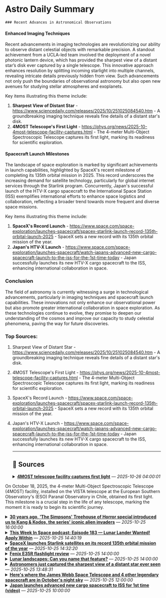 # Astro Daily Summary

    ### Recent Advances in Astronomical Observations

#### Enhanced Imaging Techniques
Recent advancements in imaging technologies are revolutionizing our ability to observe distant celestial objects with remarkable precision. A standout achievement from a UCLA-led team involved the deployment of a novel photonic lantern device, which has provided the sharpest view of a distant star’s disk ever captured by a single telescope. This innovative approach enhances resolution by splitting incoming starlight into multiple channels, revealing intricate details previously hidden from view. Such advancements not only push the boundaries of observational astronomy but also open new avenues for studying stellar atmospheres and exoplanets.

Key items illustrating this theme include:
1. **Sharpest View of Distant Star** - https://www.sciencedaily.com/releases/2025/10/251025084540.htm - A groundbreaking imaging technique reveals fine details of a distant star's disk.
2. **4MOST Telescope's First Light** - https://phys.org/news/2025-10-4most-telescope-facility-captures.html - The 4-meter Multi-Object Spectroscopic Telescope captures its first light, marking its readiness for scientific exploration.

#### Spacecraft Launch Milestones
The landscape of space exploration is marked by significant achievements in launch capabilities, highlighted by SpaceX's recent milestone of completing its 135th orbital mission in 2025. This record underscores the increasing demand for satellite technology, particularly for global internet services through the Starlink program. Concurrently, Japan's successful launch of the HTV-X cargo spacecraft to the International Space Station (ISS) exemplifies international efforts to enhance space logistics and collaboration, reflecting a broader trend towards more frequent and diverse space missions.

Key items illustrating this theme include:
1. **SpaceX's Record Launch** - https://www.space.com/space-exploration/launches-spacecraft/spacex-starlink-launch-record-135th-orbital-launch-2025 - SpaceX sets a new record with its 135th orbital mission of the year.
2. **Japan's HTV-X Launch** - https://www.space.com/space-exploration/launches-spacecraft/watch-japans-advanced-new-cargo-spacecraft-launch-to-the-iss-for-the-1st-time-today - Japan successfully launches its new HTV-X cargo spacecraft to the ISS, enhancing international collaboration in space.

### Conclusion
The field of astronomy is currently witnessing a surge in technological advancements, particularly in imaging techniques and spacecraft launch capabilities. These innovations not only enhance our observational power but also promote greater international collaboration in space exploration. As these technologies continue to evolve, they promise to deepen our understanding of the cosmos and improve our capacity to study celestial phenomena, paving the way for future discoveries.

### Top Sources:
1. Sharpest View of Distant Star - https://www.sciencedaily.com/releases/2025/10/251025084540.htm - A groundbreaking imaging technique reveals fine details of a distant star's disk.
2. 4MOST Telescope's First Light - https://phys.org/news/2025-10-4most-telescope-facility-captures.html - The 4-meter Multi-Object Spectroscopic Telescope captures its first light, marking its readiness for scientific exploration.
3. SpaceX's Record Launch - https://www.space.com/space-exploration/launches-spacecraft/spacex-starlink-launch-record-135th-orbital-launch-2025 - SpaceX sets a new record with its 135th orbital mission of the year.
4. Japan's HTV-X Launch - https://www.space.com/space-exploration/launches-spacecraft/watch-japans-advanced-new-cargo-spacecraft-launch-to-the-iss-for-the-1st-time-today - Japan successfully launches its new HTV-X cargo spacecraft to the ISS, enhancing international collaboration in space.
                
    ---
                
    ## 📰 Sources
    <details><summary><strong><a href='https://phys.org/news/2025-10-4most-telescope-facility-captures.html' target='_blank'>4MOST telescope facility captures first light</a></strong> — <em>2025-10-26 04:00:01</em></summary>

On October 18, 2025, the 4-meter Multi-Object Spectroscopic Telescope (4MOST) facility, installed on the VISTA telescope at the European Southern Observatory's (ESO) Paranal Observatory in Chile, obtained its first light. This milestone is a crucial step in the life of any telescope, marking the moment it is ready to begin its scientific journey.

</details>

<details><summary><strong><a href='https://www.space.com/entertainment/space-movies-shows/30-years-ago-the-simpsons-treehouse-of-horror-special-introduced-us-to-kang-and-kodos-the-series-iconic-alien-invaders' target='_blank'>30 years ago, 'The Simpsons' Treehouse of Horror special introduced us to Kang & Kodos, the series' iconic alien invaders</a></strong> — <em>2025-10-25 16:00:00</em></summary>

"Don't blame me, I voted for Kodos"

</details>

<details><summary><strong><a href='https://www.space.com/entertainment/space-movies-shows/this-week-in-space-podcast-episode-183-lunar-lander-wanted-apply-within' target='_blank'>This Week In Space podcast: Episode 183 — Lunar Lander Wanted! Apply Within</a></strong> — <em>2025-10-25 14:40:19</em></summary>

On Episode 183 of This Week In Space, Rod Pyle and Tariq Malik  are joined by Mike Wall to discuss NASA's pursuit to beat the Chinese to a human landing on the moon.

</details>

<details><summary><strong><a href='https://www.space.com/space-exploration/launches-spacecraft/spacex-starlink-launch-record-135th-orbital-launch-2025' target='_blank'>SpaceX launches Starlink satellites on its record 135th orbital mission of the year</a></strong> — <em>2025-10-25 14:32:20</em></summary>

SpaceX launched another batch of its Starlink satellites from California today (Oct. 25). It was the 135th orbital launch of 2025 for the company, setting a new record.

</details>

<details><summary><strong><a href='https://www.space.com/technology/fenix-e35r-flashlight-review' target='_blank'>Fenix E35R flashlight review</a></strong> — <em>2025-10-25 14:00:00</em></summary>

A pocketable everyday carry (EDC) flashlight that comes with an IP68 waterproof rating, five lumen modes and is rechargeable using USB-C.

</details>

<details><summary><strong><a href='https://www.space.com/stargazing/lunar-landscapes-can-you-name-that-feature' target='_blank'>Lunar landscapes: Can you name that feature?</a></strong> — <em>2025-10-25 14:00:00</em></summary>

This quiz will test your lunar savvy — from iconic craters and mysterious maria to the legendary Apollo landing sites.

</details>

<details><summary><strong><a href='https://www.sciencedaily.com/releases/2025/10/251025084540.htm' target='_blank'>Astronomers just captured the sharpest view of a distant star ever seen</a></strong> — <em>2025-10-25 13:48:31</em></summary>

A UCLA-led team has achieved the sharpest-ever view of a distant star’s disk using a groundbreaking photonic lantern device on a single telescope—no multi-telescope array required. This technology splits incoming starlight into multiple channels, revealing previously hidden details of space objects.

</details>

<details><summary><strong><a href='https://www.space.com/stargazing/heres-where-the-james-webb-space-telescope-and-4-other-legendary-spacecraft-are-in-the-night-sky-october-2025' target='_blank'>Here's where the James Webb Space Telescope and 4 other legendary spacecraft are in October's night sky</a></strong> — <em>2025-10-25 12:00:00</em></summary>

Here's where 5 of NASA's most famous spacecraft can be found in the October sky.

</details>

<details><summary><strong><a href='https://www.space.com/space-exploration/launches-spacecraft/watch-japans-advanced-new-cargo-spacecraft-launch-to-the-iss-for-the-1st-time-today' target='_blank'>Japan launches advanced new cargo spacecraft to ISS for 1st time (video)</a></strong> — <em>2025-10-25 10:00:00</em></summary>

Japan's new HTV-X cargo spacecraft launched on its first-ever mission to the International Space Station on Saturday, Oct. 25, 2025.

</details>

